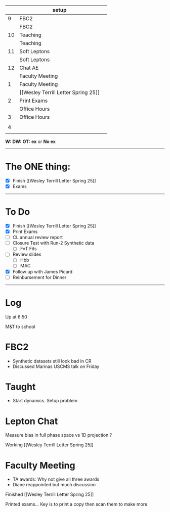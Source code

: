 
|     | setup                               |     |
| --- | ----------------------------------- | --- |
| 9   | FBC2                                |     |
|     | FBC2                                |     |
| 10  | Teaching                            |     |
|     | Teaching                            |     |
| 11  | Soft Leptons                        |     |
|     | Soft Leptons                        |     |
| 12  | Chat AE                             |     |
|     | Faculty Meeting                     |     |
| 1   | Faculty Meeting                     |     |
|     | [[Wesley Terrill Letter Spring 25]] |     |
| 2   | Print Exams                         |     |
|     | Office Hours                        |     |
| 3   | Office Hours                        |     |
|     |                                     |     |
| 4   |                                     |     |
|     |                                     |     |

**W:**
**DW:**
**OT:**
**ex** or **No ex**

---
# The ONE thing: 
- [x] Finish [[Wesley Terrill Letter Spring 25]]
- [x] Exams

---
# To Do

- [x] Finish [[Wesley Terrill Letter Spring 25]]
- [x] Print Exams
- [ ] CL annual review report
- [ ] Closure Test with Run-2 Synthetic data
	- [ ] FvT Fits
- [ ] Review slides
	- [ ] Hbb
	- [ ] MAC
- [x] Follow up with James Picard
- [ ] Reinbursement for Dinner

---

# Log


Up at 6:50 

M&T to school 

# FBC2
- Synthetic datasets still look bad in CR
- Discussed Marinas USCMS talk on Friday

# Taught
- Start dynamics. Setup problem

# Lepton Chat

Measure bias in full phase space vs 1D projection ?

Working [[Wesley Terrill Letter Spring 25]]

# Faculty Meeting
- TA awards: Why not give all three awards
- Diane reappointed but much discussion


Finished [[Wesley Terrill Letter Spring 25]]


Printed exams... Key is to print a copy then scan them to make more.